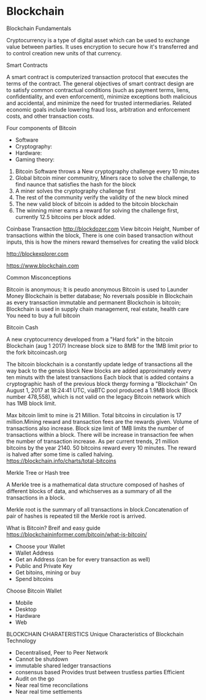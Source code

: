 # Blockchain
Blockchain Fundamentals

Cryptocurrency is a type of digital asset which can be used to exchange value between parties.
It uses encryption to secure how it's transferred and to control creation new units of that currency.

Smart Contracts

A smart contract is computerized transaction protocol that executes the terms of the contract.
The general objectives of smart contract design are to satisfy common contractual conditions (such as payment terms, liens, confidentiality, and even enforcement), minimize exceptions both malicious and accidental, and minimize the need for trusted intermediaries. 
Related economic goals include lowering fraud loss, arbitration and enforcement costs, and other transaction costs.

Four components of Bitcoin
- Software 
- Cryptography: 
- Hardware: 
- Gaming theory: 

1) Bitcoin Software throws a New cryptography challenge every 10 minutes
2) Global bitcoin miner communitry, Miners race to solve the challenge, to find naunce that satisfies the hash for the block
3) A miner solves the cryptography challenge first
4) The rest of the community verify the validity of the new block mined
5) The new valid block of bitcoin is added to the bitcoin blockchain
6) The winning miner earns a reward for solving the challenge first, currently 12.5 bitcoins per block added.

Coinbase Transaction
http://blockdozer.com
View bitcoin Height, Number of transactions within the block,
There is one coin based transaction without inputs, this is how the miners reward themselves for creating the valid block

http://blockexplorer.com

https://www.blockchain.com

Common Misconceptions

Bitcoin is anonymous; It is peudo anonymous
Bitcoin is used to Launder Money
Blockchain is better database; No reversals possible in Blockchain as every transaction immutable and permanent
Blockchoin is bitcoin; Blockchain is used in supply chain management, real estate, health care
You need to buy a full bitcoin


Bitcoin Cash

 A new cryptocurrency developed from a "Hard fork" in the bitcoin Blockchain (aug 1 2017)
 Increase block size to 8MB for the 1MB limit prior to the fork
 bitcoincash.org

The bitcoin blockchain is a constantly update ledge of transactions all the way back to the gensis block
New blocks are added approximately every ten minuts with the latest transactions
Each block that is added contains a cryptographic hash of the previous block thergy forming a "Blockchain"
On August 1, 2017 at 18:24:41 UTC, viaBTC pool produced a 1.9MB block (Block number 478,558), which is not valid on the legacy Bitcoin network which has 1MB block limit.

Max bitcoin limit to mine is 21 Million. Total bitcoins in circulation is 17 million.Mining reward and transaction fees are the rewards given. Volume of transactions also increase. Block size limit of 1MB limits the number of transactions within a block. There will be increase in transaction fee when the number of transaction increase. As per current trends, 21 million bitcoins by the year 2140. 50 bitcoins reward every 10 minutes. The reward is halved after some time is called halving.
https://blockchain.info/charts/total-bitcoins

Merkle Tree or Hash tree

A Merkle tree is a mathematical data structure composed of hashes of different blocks of data, and whichserves as a summary of all the transactions in a block.

Merkle root is the summary of all transactions in block.Concatenation of pair of hashes is repeated till the Merkle root is arrived.


What is Bitcoin? Breif and easy guide
https://blockchaininformer.com/bitcoin/what-is-bitcoin/
- Choose your Wallet
- Wallet Address
- Get an Address (can be for every transaction as well)
- Public and Private Key
- Get bitoins, mining or buy
- Spend bitcoins

Choose Bitcoin Wallet
- Mobile
- Desktop
- Hardware
- Web


BLOCKCHAIN CHARATERISTICS
Unique Characteristics of Blockchain Technology
- Decentralised, Peer to Peer Network
- Cannot be shutdown
- immutable shared ledger transactions
- consensus based
Provides trust between trustless parties
Efficient
- Audit on the go
- Near real time reconcilations
- Near real time  settlements

